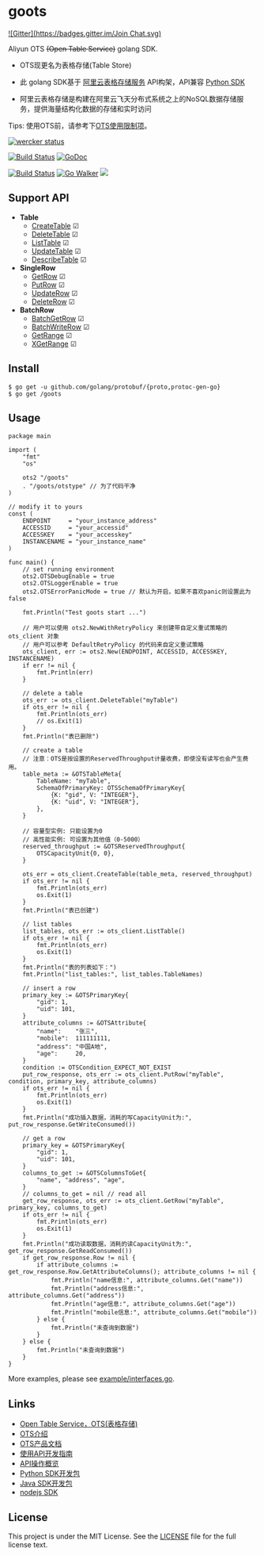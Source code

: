 goots
=====
[![Gitter](https://badges.gitter.im/Join Chat.svg)](https://gitter.im/GiterLab/goots?utm_source=badge&utm_medium=badge&utm_campaign=pr-badge&utm_content=badge)

Aliyun OTS <del>(Open Table Service)</del> golang SDK.

- OTS现更名为表格存储(Table Store)

- 此 golang SDK基于 [阿里云表格存储服务](https://www.aliyun.com/product/ots/) API构架，API兼容 [Python SDK](https://github.com/aliyun/aliyun-tablestore-python-sdk)

- 阿里云表格存储是构建在阿里云飞天分布式系统之上的NoSQL数据存储服务，提供海量结构化数据的存储和实时访问

Tips: 使用OTS前，请参考下[OTS使用限制项](https://help.aliyun.com/document_detail/27301.html?spm=5176.doc27282.6.140.m43gGk)。

[![wercker status](https://app.wercker.com/status/08d83208aa0215a6d6a0383b9b77b81d/m "wercker status")](https://app.wercker.com/project/bykey/08d83208aa0215a6d6a0383b9b77b81d)

[![Build Status](https://travis-ci.org/GiterLab/goots.svg?branch=master)](https://travis-ci.org/GiterLab/goots)
[![GoDoc](http://godoc.org//goots?status.svg)](http://godoc.org//goots)

[![Build Status](https://drone.io//goots/status.png)](https://drone.io//goots/latest)
[![Go Walker](http://gowalker.org/api/v1/badge)](http://gowalker.org//goots)
[![](http://gocover.io/_badge//goots)](http://gocover.io//goots)

## Support API
- **Table**
	- [CreateTable](https:///goots/blob/master/doc/goots-doc/CreateTable.md) ☑
	- [DeleteTable](https:///goots/blob/master/doc/goots-doc/DeleteTable.md) ☑
	- [ListTable](https:///goots/blob/master/doc/goots-doc/ListTable.md) ☑
	- [UpdateTable](https:///goots/blob/master/doc/goots-doc/UpdateTable.md) ☑
	- [DescribeTable](https:///goots/blob/master/doc/goots-doc/DescribeTable.md) ☑
- **SingleRow**
	- [GetRow](https:///goots/blob/master/doc/goots-doc/GetRow.md) ☑
	- [PutRow](https:///goots/blob/master/doc/goots-doc/PutRow.md) ☑
	- [UpdateRow](https:///goots/blob/master/doc/goots-doc/UpdateRow.md) ☑
	- [DeleteRow](https:///goots/blob/master/doc/goots-doc/DeleteRow.md) ☑
- **BatchRow**
	- [BatchGetRow](https:///goots/blob/master/doc/goots-doc/BatchGetRow.md) ☑
	- [BatchWriteRow](https:///goots/blob/master/doc/goots-doc/BatchWriteRow.md) ☑
	- [GetRange](https:///goots/blob/master/doc/goots-doc/GetRange.md) ☑
	- [XGetRange](https:///goots/blob/master/doc/goots-doc/XGetRange.md) ☑

## Install

	$ go get -u github.com/golang/protobuf/{proto,protoc-gen-go}
	$ go get /goots

## Usage

	package main

	import (
		"fmt"
		"os"

		ots2 "/goots"
		. "/goots/otstype" // 为了代码干净
	)

	// modify it to yours
	const (
		ENDPOINT     = "your_instance_address"
		ACCESSID     = "your_accessid"
		ACCESSKEY    = "your_accesskey"
		INSTANCENAME = "your_instance_name"
	)

	func main() {
		// set running environment
		ots2.OTSDebugEnable = true
		ots2.OTSLoggerEnable = true
		ots2.OTSErrorPanicMode = true // 默认为开启，如果不喜欢panic则设置此为false

		fmt.Println("Test goots start ...")

		// 用户可以使用 ots2.NewWithRetryPolicy 来创建带自定义重试策略的 ots_client 对象
		// 用户可以参考 DefaultRetryPolicy 的代码来自定义重试策略
		ots_client, err := ots2.New(ENDPOINT, ACCESSID, ACCESSKEY, INSTANCENAME)
		if err != nil {
			fmt.Println(err)
		}

		// delete a table
		ots_err := ots_client.DeleteTable("myTable")
		if ots_err != nil {
			fmt.Println(ots_err)
			// os.Exit(1)
		}
		fmt.Println("表已删除")

		// create a table
		// 注意：OTS是按设置的ReservedThroughput计量收费，即使没有读写也会产生费用。
		table_meta := &OTSTableMeta{
			TableName: "myTable",
			SchemaOfPrimaryKey: OTSSchemaOfPrimaryKey{
				{K: "gid", V: "INTEGER"},
				{K: "uid", V: "INTEGER"},
			},
		}
		
		// 容量型实例: 只能设置为0
		// 高性能实例: 可设置为其他值（0-5000）
		reserved_throughput := &OTSReservedThroughput{
			OTSCapacityUnit{0, 0},
		}

		ots_err = ots_client.CreateTable(table_meta, reserved_throughput)
		if ots_err != nil {
			fmt.Println(ots_err)
			os.Exit(1)
		}
		fmt.Println("表已创建")

		// list tables
		list_tables, ots_err := ots_client.ListTable()
		if ots_err != nil {
			fmt.Println(ots_err)
			os.Exit(1)
		}
		fmt.Println("表的列表如下：")
		fmt.Println("list_tables:", list_tables.TableNames)

		// insert a row
		primary_key := &OTSPrimaryKey{
			"gid": 1,
			"uid": 101,
		}
		attribute_columns := &OTSAttribute{
			"name":    "张三",
			"mobile":  111111111,
			"address": "中国A地",
			"age":     20,
		}
		condition := OTSCondition_EXPECT_NOT_EXIST
		put_row_response, ots_err := ots_client.PutRow("myTable", condition, primary_key, attribute_columns)
		if ots_err != nil {
			fmt.Println(ots_err)
			os.Exit(1)
		}
		fmt.Println("成功插入数据，消耗的写CapacityUnit为:", put_row_response.GetWriteConsumed())

		// get a row
		primary_key = &OTSPrimaryKey{
			"gid": 1,
			"uid": 101,
		}
		columns_to_get := &OTSColumnsToGet{
			"name", "address", "age",
		}
		// columns_to_get = nil // read all
		get_row_response, ots_err := ots_client.GetRow("myTable", primary_key, columns_to_get)
		if ots_err != nil {
			fmt.Println(ots_err)
			os.Exit(1)
		}
		fmt.Println("成功读取数据，消耗的读CapacityUnit为:", get_row_response.GetReadConsumed())
		if get_row_response.Row != nil {
			if attribute_columns := get_row_response.Row.GetAttributeColumns(); attribute_columns != nil {
				fmt.Println("name信息:", attribute_columns.Get("name"))
				fmt.Println("address信息:", attribute_columns.Get("address"))
				fmt.Println("age信息:", attribute_columns.Get("age"))
				fmt.Println("mobile信息:", attribute_columns.Get("mobile"))
			} else {
				fmt.Println("未查询到数据")
			}
		} else {
			fmt.Println("未查询到数据")
		}
	}

More examples, please see [example/interfaces.go](https:///goots/blob/master/example/interfaces.go).

## Links 
- [Open Table Service，OTS(表格存储)](http://www.aliyun.com/product/ots)
- [OTS介绍](https://help.aliyun.com/document_detail/27280.html?spm=5176.7838592.6.103.Hlwl1P)
- [OTS产品文档](https://help.aliyun.com/product/27278.html?spm=5176.doc27304.3.1.OJe3Hd)
- [使用API开发指南](http://help.aliyun.com/view/11108328_13761831.html?spm=5176.383723.9.6.RYJAsQ)
- [API操作概览](https://help.aliyun.com/document_detail/27304.html?spm=5176.7838567.6.143.BzmR39)
- [Python SDK开发包](http://oss.aliyuncs.com/aliyun_portal_storage/help/ots/ots_python_sdk_2.0.2.zip?spm=5176.383723.9.8.RYJAsQ&file=ots_python_sdk_2.0.2.zip)
- [Java SDK开发包](http://oss.aliyuncs.com/aliyun_portal_storage/help/ots/aliyun-openservices-OTS-2.0.4.zip?spm=5176.383723.9.9.RYJAsQ&file=aliyun-openservices-OTS-2.0.4.zip)
- [nodejs SDK](https://github.com/alibaba/ots)

## License

This project is under the MIT License. See the [LICENSE](https:///goots/blob/master/LICENSE) file for the full license text.
